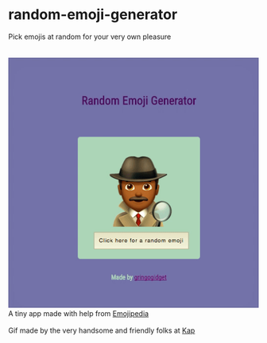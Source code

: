 # random-emoji-generator
Pick emojis at random for your very own pleasure<br><br>
<br>
<img src="https://github.com/gringogidget/random-emoji-generator/blob/master/randomEmoji.gif?raw=true">
<br>
A tiny app made with help from <a href="https://emojipedia.org/apple/ios-11.1/">Emojipedia</a><br><br>
Gif made by the very handsome and friendly folks at <a href="https://getkap.co/">Kap</a>
